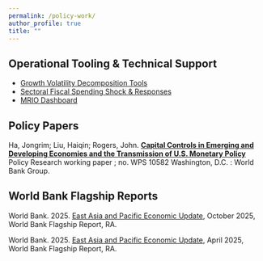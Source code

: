 ```yaml
---
permalink: /policy-work/
author_profile: true
title: ""
---
```


## **Operational Tooling & Technical Support**

- [Growth Volatility Decomposition Tools](https://haiqinliu.shinyapps.io/Vol_Decomp_New/)
- [Sectoral Fiscal Spending Shock & Responses](https://haiqinliu.shinyapps.io/RegionalIO_FiscalShock/)
- [MRIO Dashboard](https://haiqinliu.shinyapps.io/MRIO_EAP_app/)



## Policy Papers

Ha, Jongrim; Liu, Haiqin; Rogers, John. **[Capital Controls in Emerging and Developing Economies and the Transmission of U.S. Monetary Policy](https://documents.worldbank.org/en/publication/documents-reports/documentdetail/099737510042356177/idu0d0f72eff0c5f40430109e25085e3858b298c)** Policy Research working paper ; no. WPS 10582 Washington, D.C. : World Bank Group.



## World Bank Flagship Reports

World Bank. 2025. [East Asia and Pacific Economic Update](https://www.worldbank.org/en/publication/east-asia-and-pacific-economic-update), October 2025, World Bank Flagship Report, RA.

World Bank. 2025. [East Asia and Pacific Economic Update](https://openknowledge.worldbank.org/entities/publication/f0f015fa-1d24-41a7-9101-c27875a79cf7), April 2025, World Bank Flagship Report, RA.